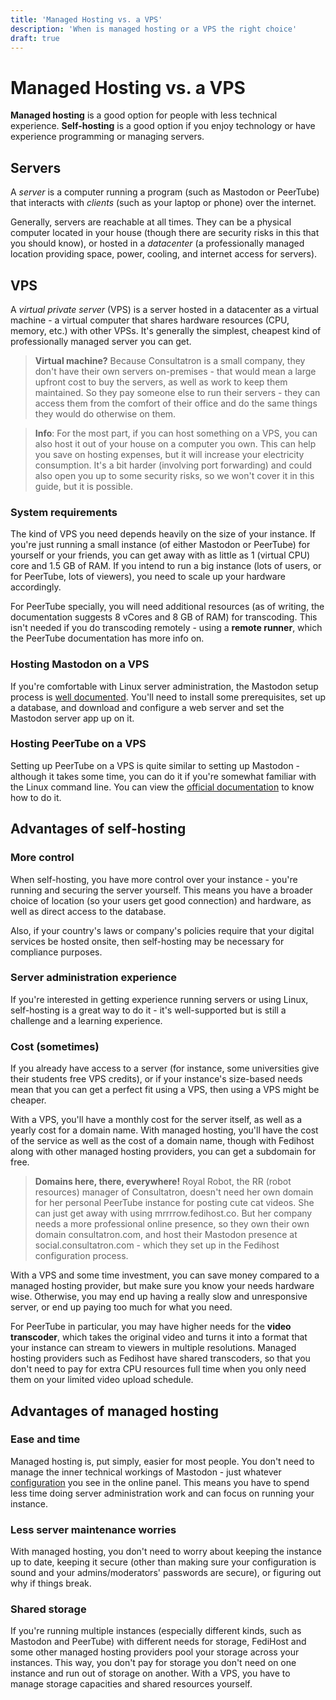 ```yaml
---
title: 'Managed Hosting vs. a VPS'
description: 'When is managed hosting or a VPS the right choice'
draft: true
---
```

Managed Hosting vs. a VPS
===

**Managed hosting** is a good option for people with less technical experience.
**Self-hosting** is a good option if you enjoy technology or have experience
programming or managing servers.

## Servers

A *server* is a computer running a program (such as Mastodon or PeerTube) that
interacts with *clients* (such as your laptop or phone) over the internet.

Generally, servers are reachable at all times. They can be a physical computer
located in your house (though there are security risks in this that you should
know), or hosted in a *datacenter* (a professionally managed location providing
space, power, cooling, and internet access for servers).

## VPS

A *virtual private server* (VPS) is a server hosted in a datacenter as a
virtual machine - a virtual computer that shares hardware resources (CPU,
memory, etc.) with other VPSs. It's generally the simplest, cheapest kind of
professionally managed server you can get.

> **Virtual machine?** Because Consultatron is a small company, they don't have
> their own servers on-premises - that would mean a large upfront cost to buy
> the servers, as well as work to keep them maintained. So they pay someone
> else to run their servers - they can access them from the comfort of their
> office and do the same things they would do otherwise on them.

> **Info**: For the most part, if you can host something on a VPS, you can also
> host it out of your house on a computer you own. This can help you save on
> hosting expenses, but it will increase your electricity consumption. It's a
> bit harder (involving port forwarding) and could also open you up to some
> security risks, so we won't cover it in this guide, but it is possible.

### System requirements

The kind of VPS you need depends heavily on the size of your instance. If
you're just running a small instance (of either Mastodon or PeerTube) for
yourself or your friends, you can get away with as little as 1 (virtual CPU)
core and 1.5 GB of RAM. If you intend to run a big instance (lots of users, or
for PeerTube, lots of viewers), you need to scale up your hardware accordingly.

For PeerTube specially, you will need additional resources (as of writing, the
documentation suggests 8 vCores and 8 GB of RAM) for transcoding. This isn't
needed if you do transcoding remotely - using a **remote runner**, which the
PeerTube documentation has more info on.

### Hosting Mastodon on a VPS

If you're comfortable with Linux server administration, the Mastodon setup
process is [well documented](https://docs.joinmastodon.org/user/run-your-own/).
You'll need to install some prerequisites, set up a database, and download and
configure a web server and set the Mastodon server app up on it.

### Hosting PeerTube on a VPS

Setting up PeerTube on a VPS is quite similar to setting up Mastodon - although
it takes some time, you can do it if you're somewhat familiar with the Linux
command line. You can view the [official
documentation](https://docs.joinpeertube.org/#create-your-own-instance) to know
how to do it.

## Advantages of self-hosting

### More control

When self-hosting, you have more control over your instance - you're running
and securing the server yourself. This means you have a broader choice of
location (so your users get good connection) and hardware, as well as direct
access to the database.

Also, if your country's laws or company's policies require that your digital
services be hosted onsite, then self-hosting may be necessary for compliance
purposes.

### Server administration experience

If you're interested in getting experience running servers or using Linux,
self-hosting is a great way to do it - it's well-supported but is still a
challenge and a learning experience.

### Cost (sometimes)

If you already have access to a server (for instance, some universities give
their students free VPS credits), or if your instance's size-based needs mean
that you can get a perfect fit using a VPS, then using a VPS might be cheaper.

With a VPS, you'll have a monthly cost for the server itself, as well as a
yearly cost for a domain name. With managed hosting, you'll have the cost of
the service as well as the cost of a domain name, though with Fedihost along
with other managed hosting providers, you can get a subdomain for free.

> **Domains here, there, everywhere!** Royal Robot, the RR (robot resources)
> manager of Consultatron, doesn't need her own domain for her personal
> PeerTube instance for posting cute cat videos. She can just get away with
> using mrrrrow.fedihost.co. But her company needs a more professional online
> presence, so they own their own domain consultatron.com, and host their
> Mastodon presence at social.consultatron.com - which they set up in the
> Fedihost configuration process.

<!-- if there is a fedihost pricing page, that should be linked here -->

With a VPS and some time investment, you can save money compared to a managed
hosting provider, but make sure you know your needs hardware wise. Otherwise,
you may end up having a really slow and unresponsive server, or end up paying
too much for what you need.

For PeerTube in particular, you may have higher needs for the **video
transcoder**, which takes the original video and turns it into a format that
your instance can stream to viewers in multiple resolutions. Managed hosting
providers such as Fedihost have shared transcoders, so that you don't need to
pay for extra CPU resources full time when you only need them on your limited
video upload schedule.

## Advantages of managed hosting

### Ease and time

Managed hosting is, put simply, easier for most people. You don't need to
manage the inner technical workings of Mastodon - just whatever
[configuration](/articles/mastodon/creating/configuring) you see in the online
panel. This means you have to spend less time doing server administration work
and can focus on running your instance.

### Less server maintenance worries

With managed hosting, you don't need to worry about keeping the instance up to
date, keeping it secure (other than making sure your configuration is sound and
your admins/moderators' passwords are secure), or figuring out why if things
break.

### Shared storage

If you're running multiple instances (especially different kinds, such as
Mastodon and PeerTube) with different needs for storage, FediHost and some
other managed hosting providers pool your storage across your instances. This
way, you don't pay for storage you don't need on one instance and run out of
storage on another. With a VPS, you have to manage storage capacities and
shared resources yourself.
